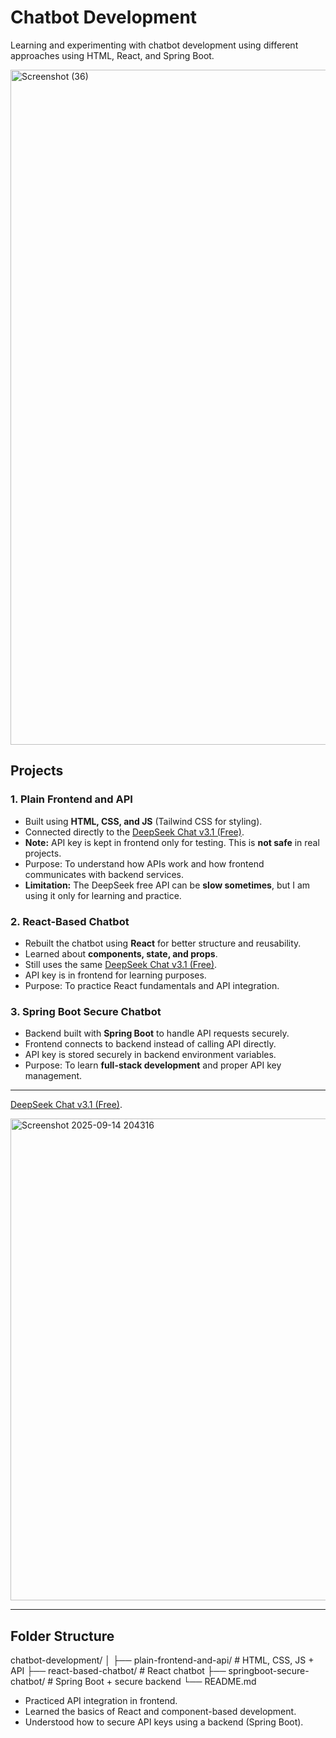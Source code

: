 # Chatbot Development

Learning and experimenting with chatbot development using different approaches using HTML, React, and Spring Boot.

<img width="1920" height="1080" alt="Screenshot (36)" src="https://github.com/user-attachments/assets/4c5a1fd7-6f0e-440a-aa4e-828b9965830e" />


## Projects

### 1. Plain Frontend and API
- Built using **HTML, CSS, and JS** (Tailwind CSS for styling).  
- Connected directly to the [DeepSeek Chat v3.1 (Free)](https://openrouter.ai/deepseek/deepseek-chat-v3.1:free).  
- **Note:** API key is kept in frontend only for testing. This is **not safe** in real projects.  
- Purpose: To understand how APIs work and how frontend communicates with backend services.  
- **Limitation:** The DeepSeek free API can be **slow sometimes**, but I am using it only for learning and practice.

### 2. React-Based Chatbot
- Rebuilt the chatbot using **React** for better structure and reusability.  
- Learned about **components, state, and props**.  
- Still uses the same [DeepSeek Chat v3.1 (Free)](https://openrouter.ai/deepseek/deepseek-chat-v3.1:free).  
- API key is in frontend for learning purposes.  
- Purpose: To practice React fundamentals and API integration.

### 3. Spring Boot Secure Chatbot
- Backend built with **Spring Boot** to handle API requests securely.  
- Frontend connects to backend instead of calling API directly.  
- API key is stored securely in backend environment variables.  
- Purpose: To learn **full-stack development** and proper API key management.

---
[DeepSeek Chat v3.1 (Free)](https://openrouter.ai/deepseek/deepseek-chat-v3.1:free).  

<img width="1085" height="771" alt="Screenshot 2025-09-14 204316" src="https://github.com/user-attachments/assets/2f992a7c-36c2-4746-aa19-96999e1f5b42" />


---
## Folder Structure
chatbot-development/
│
├── plain-frontend-and-api/       # HTML, CSS, JS + API
├── react-based-chatbot/          # React chatbot
├── springboot-secure-chatbot/    # Spring Boot + secure backend
└── README.md

- Practiced API integration in frontend.  
- Learned the basics of React and component-based development.  
- Understood how to secure API keys using a backend (Spring Boot). 
